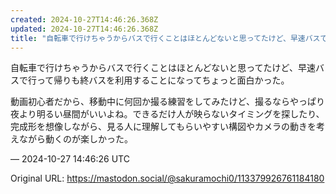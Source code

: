 ```yaml
---
created: 2024-10-27T14:46:26.368Z
updated: 2024-10-27T14:46:26.368Z
title: "自転車で行けちゃうからバスで行くことはほとんどないと思ってたけど、早速バスで行っ[...]"
---
```


<p>自転車で行けちゃうからバスで行くことはほとんどないと思ってたけど、早速バスで行って帰りも終バスを利用することになってちょっと面白かった。</p><p>動画初心者だから、移動中に何回か撮る練習をしてみたけど、撮るならやっぱり夜より明るい昼間がいいよね。できるだけ人が映らないタイミングを探したり、完成形を想像しながら、見る人に理解してもらいやすい構図やカメラの動きを考えながら動くのが楽しかった。</p>

&mdash; 2024-10-27 14:46:26 UTC

Original URL: https://mastodon.social/@sakuramochi0/113379926761184180
